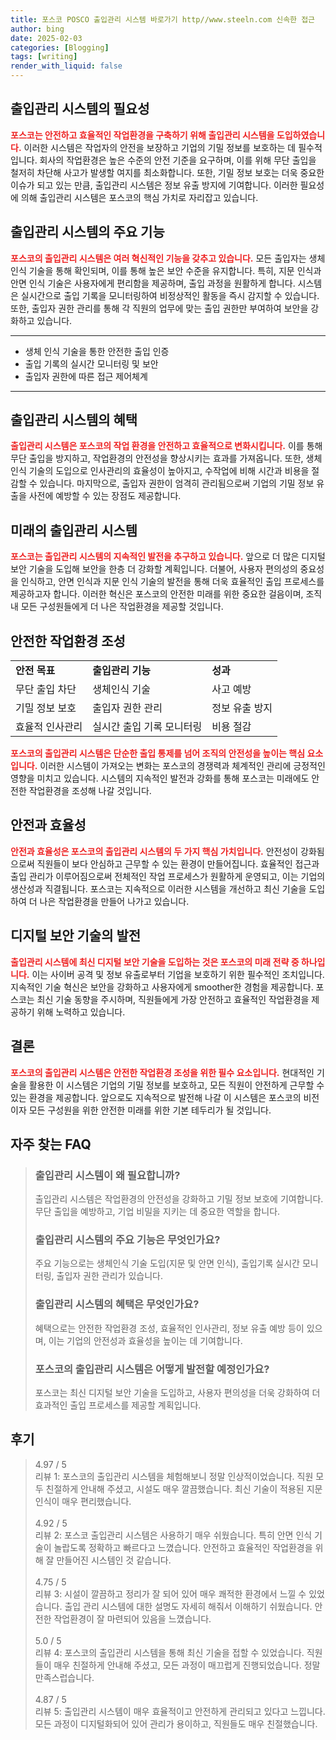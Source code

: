 ```yaml
---
title: 포스코 POSCO 출입관리 시스템 바로가기 http//www.steeln.com 신속한 접근
author: bing
date: 2025-02-03
categories: [Blogging]
tags: [writing]
render_with_liquid: false
---
```



<h2 id='출입관리 시스템의 필요성'>출입관리 시스템의 필요성</h2>

<p><b><span style="color: #ee2323;">포스코는 안전하고 효율적인 작업환경을 구축하기 위해 출입관리 시스템을 도입하였습니다.</span></b> 이러한 시스템은 작업자의 안전을 보장하고 기업의 기밀 정보를 보호하는 데 필수적입니다. 회사의 작업환경은 높은 수준의 안전 기준을 요구하며, 이를 위해 무단 출입을 철저히 차단해 사고가 발생할 여지를 최소화합니다. 또한, 기밀 정보 보호는 더욱 중요한 이슈가 되고 있는 만큼, 출입관리 시스템은 정보 유출 방지에 기여합니다. 이러한 필요성에 의해 출입관리 시스템은 포스코의 핵심 가치로 자리잡고 있습니다.</p>

<h2 id='출입관리 시스템의 주요 기능'>출입관리 시스템의 주요 기능</h2>

<p><b><span style="color: #ee2323;">포스코의 출입관리 시스템은 여러 혁신적인 기능을 갖추고 있습니다.</span></b> 모든 출입자는 생체 인식 기술을 통해 확인되며, 이를 통해 높은 보안 수준을 유지합니다. 특히, 지문 인식과 안면 인식 기술은 사용자에게 편리함을 제공하며, 출입 과정을 원활하게 합니다. 시스템은 실시간으로 출입 기록을 모니터링하여 비정상적인 활동을 즉시 감지할 수 있습니다. 또한, 출입자 권한 관리를 통해 각 직원의 업무에 맞는 출입 권한만 부여하여 보안을 강화하고 있습니다.</p>

<hr />

<ul>
    <li>생체 인식 기술을 통한 안전한 출입 인증</li>
    <li>출입 기록의 실시간 모니터링 및 보안</li>
    <li>출입자 권한에 따른 접근 제어체계</li>
</ul>

<hr />

<h2 id='출입관리 시스템의 혜택'>출입관리 시스템의 혜택</h2>

<p><b><span style="color: #ee2323;">출입관리 시스템은 포스코의 작업 환경을 안전하고 효율적으로 변화시킵니다.</span></b> 이를 통해 무단 출입을 방지하고, 작업환경의 안전성을 향상시키는 효과를 가져옵니다. 또한, 생체 인식 기술의 도입으로 인사관리의 효율성이 높아지고, 수작업에 비해 시간과 비용을 절감할 수 있습니다. 마지막으로, 출입자 권한이 엄격히 관리됨으로써 기업의 기밀 정보 유출을 사전에 예방할 수 있는 장점도 제공합니다.</p>

<h2 id='미래의 출입관리 시스템'>미래의 출입관리 시스템</h2>

<p><b><span style="color: #ee2323;">포스코는 출입관리 시스템의 지속적인 발전을 추구하고 있습니다.</span></b> 앞으로 더 많은 디지털 보안 기술을 도입해 보안을 한층 더 강화할 계획입니다. 더불어, 사용자 편의성의 중요성을 인식하고, 안면 인식과 지문 인식 기술의 발전을 통해 더욱 효율적인 출입 프로세스를 제공하고자 합니다. 이러한 혁신은 포스코의 안전한 미래를 위한 중요한 걸음이며, 조직 내 모든 구성원들에게 더 나은 작업환경을 제공할 것입니다.</p>

<h2 id='안전한 작업환경 조성'>안전한 작업환경 조성</h2>

<table>
    <tr>
        <td><b>안전 목표</b></td>
        <td><b>출입관리 기능</b></td>
        <td><b>성과</b></td>
    </tr>
    <tr>
        <td>무단 출입 차단</td>
        <td>생체인식 기술</td>
        <td>사고 예방</td>
    </tr>
    <tr>
        <td>기밀 정보 보호</td>
        <td>출입자 권한 관리</td>
        <td>정보 유출 방지</td>
    </tr>
    <tr>
        <td>효율적 인사관리</td>
        <td>실시간 출입 기록 모니터링</td>
        <td>비용 절감</td>
    </tr>
</table>

<p><b><span style="color: #ee2323;">포스코의 출입관리 시스템은 단순한 출입 통제를 넘어 조직의 안전성을 높이는 핵심 요소입니다.</span></b> 이러한 시스템이 가져오는 변화는 포스코의 경쟁력과 체계적인 관리에 긍정적인 영향을 미치고 있습니다. 시스템의 지속적인 발전과 강화를 통해 포스코는 미래에도 안전한 작업환경을 조성해 나갈 것입니다.</p>

<h2 id='안전과 효율성'>안전과 효율성</h2>

<p><b><span style="color: #ee2323;">안전과 효율성은 포스코의 출입관리 시스템의 두 가지 핵심 가치입니다.</span></b> 안전성이 강화됨으로써 직원들이 보다 안심하고 근무할 수 있는 환경이 만들어집니다. 효율적인 접근과 출입 관리가 이루어짐으로써 전체적인 작업 프로세스가 원활하게 운영되고, 이는 기업의 생산성과 직결됩니다. 포스코는 지속적으로 이러한 시스템을 개선하고 최신 기술을 도입하여 더 나은 작업환경을 만들어 나가고 있습니다.</p>

<h2 id='디지털 보안 기술의 발전'>디지털 보안 기술의 발전</h2>

<p><b><span style="color: #ee2323;">출입관리 시스템에 최신 디지털 보안 기술을 도입하는 것은 포스코의 미래 전략 중 하나입니다.</span></b> 이는 사이버 공격 및 정보 유출로부터 기업을 보호하기 위한 필수적인 조치입니다. 지속적인 기술 혁신은 보안을 강화하고 사용자에게 smoother한 경험을 제공합니다. 포스코는 최신 기술 동향을 주시하며, 직원들에게 가장 안전하고 효율적인 작업환경을 제공하기 위해 노력하고 있습니다.</p>

<h2 id='결론'>결론</h2>

<p><b><span style="color: #ee2323;">포스코의 출입관리 시스템은 안전한 작업환경 조성을 위한 필수 요소입니다.</span></b> 현대적인 기술을 활용한 이 시스템은 기업의 기밀 정보를 보호하고, 모든 직원이 안전하게 근무할 수 있는 환경을 제공합니다. 앞으로도 지속적으로 발전해 나갈 이 시스템은 포스코의 비전이자 모든 구성원을 위한 안전한 미래를 위한 기본 테두리가 될 것입니다.</p>


<h2 id='자주_찾는_FAQ'>자주 찾는 FAQ</h2>
<div itemscope="" itemtype="https://schema.org/FAQPage"> 
<blockquote> 
<div itemscope="" itemprop="mainEntity" itemtype="https://schema.org/Question"> 
<h3 itemprop="name">출입관리 시스템이 왜 필요합니까?</h3> 
<div itemscope="" itemprop="acceptedAnswer" itemtype="https://schema.org/Answer"> 
<span itemprop="text"> 
<p>출입관리 시스템은 작업환경의 안전성을 강화하고 기밀 정보 보호에 기여합니다. 무단 출입을 예방하고, 기업 비밀을 지키는 데 중요한 역할을 합니다.</p> 
</span> 
</div> 
</div> 

<div itemscope="" itemprop="mainEntity" itemtype="https://schema.org/Question"> 
<h3 itemprop="name">출입관리 시스템의 주요 기능은 무엇인가요?</h3> 
<div itemscope="" itemprop="acceptedAnswer" itemtype="https://schema.org/Answer"> 
<span itemprop="text"> 
<p>주요 기능으로는 생체인식 기술 도입(지문 및 안면 인식), 출입기록 실시간 모니터링, 출입자 권한 관리가 있습니다.</p> 
</span> 
</div> 
</div> 

<div itemscope="" itemprop="mainEntity" itemtype="https://schema.org/Question"> 
<h3 itemprop="name">출입관리 시스템의 혜택은 무엇인가요?</h3> 
<div itemscope="" itemprop="acceptedAnswer" itemtype="https://schema.org/Answer"> 
<span itemprop="text"> 
<p>혜택으로는 안전한 작업환경 조성, 효율적인 인사관리, 정보 유출 예방 등이 있으며, 이는 기업의 안전성과 효율성을 높이는 데 기여합니다.</p> 
</span> 
</div> 
</div> 

<div itemscope="" itemprop="mainEntity" itemtype="https://schema.org/Question"> 
<h3 itemprop="name">포스코의 출입관리 시스템은 어떻게 발전할 예정인가요?</h3> 
<div itemscope="" itemprop="acceptedAnswer" itemtype="https://schema.org/Answer"> 
<span itemprop="text"> 
<p>포스코는 최신 디지털 보안 기술을 도입하고, 사용자 편의성을 더욱 강화하여 더 효과적인 출입 프로세스를 제공할 계획입니다.</p> 
</span> 
</div> 
</div> 
</blockquote> 
</div>
<h2 id='후기'>후기</h2>
<div itemscope itemtype="https://schema.org/Product">
  <blockquote>
  <div itemprop="review" itemscope itemtype="https://schema.org/Review">
      <div itemprop="reviewRating" itemscope itemtype="https://schema.org/Rating"> <span itemprop="ratingValue">4.97</span> / <span itemprop="bestRating">5</span> </div>
      <span itemprop="reviewBody">리뷰 1: 포스코의 출입관리 시스템을 체험해보니 정말 인상적이었습니다. 직원 모두 친절하게 안내해 주셨고, 시설도 매우 깔끔했습니다. 최신 기술이 적용된 지문 인식이 매우 편리했습니다.</span>
  </div>
  <br>
  <div itemprop="review" itemscope itemtype="https://schema.org/Review">
      <div itemprop="reviewRating" itemscope itemtype="https://schema.org/Rating"> <span itemprop="ratingValue">4.92</span> / <span itemprop="bestRating">5</span> </div>
      <span itemprop="reviewBody">리뷰 2: 포스코 출입관리 시스템은 사용하기 매우 쉬웠습니다. 특히 안면 인식 기술이 놀랍도록 정확하고 빠르다고 느꼈습니다. 안전하고 효율적인 작업환경을 위해 잘 만들어진 시스템인 것 같습니다.</span>
  </div>
  <br>
  <div itemprop="review" itemscope itemtype="https://schema.org/Review">
      <div itemprop="reviewRating" itemscope itemtype="https://schema.org/Rating"> <span itemprop="ratingValue">4.75</span> / <span itemprop="bestRating">5</span> </div>
      <span itemprop="reviewBody">리뷰 3: 시설이 깔끔하고 정리가 잘 되어 있어 매우 쾌적한 환경에서 느낄 수 있었습니다. 출입 관리 시스템에 대한 설명도 자세히 해줘서 이해하기 쉬웠습니다. 안전한 작업환경이 잘 마련되어 있음을 느꼈습니다.</span>
  </div>
  <br>
  <div itemprop="review" itemscope itemtype="https://schema.org/Review">
      <div itemprop="reviewRating" itemscope itemtype="https://schema.org/Rating"> <span itemprop="ratingValue">5.0</span> / <span itemprop="bestRating">5</span> </div>
      <span itemprop="reviewBody">리뷰 4: 포스코의 출입관리 시스템을 통해 최신 기술을 접할 수 있었습니다. 직원들이 매우 친절하게 안내해 주셨고, 모든 과정이 매끄럽게 진행되었습니다. 정말 만족스럽습니다.</span>
  </div>
  <br>
  <div itemprop="review" itemscope itemtype="https://schema.org/Review">
      <div itemprop="reviewRating" itemscope itemtype="https://schema.org/Rating"> <span itemprop="ratingValue">4.87</span> / <span itemprop="bestRating">5</span> </div>
      <span itemprop="reviewBody">리뷰 5: 출입관리 시스템이 매우 효율적이고 안전하게 관리되고 있다고 느낍니다. 모든 과정이 디지털화되어 있어 관리가 용이하고, 직원들도 매우 친절했습니다.</span>
  </div>
  </blockquote>
</div>
